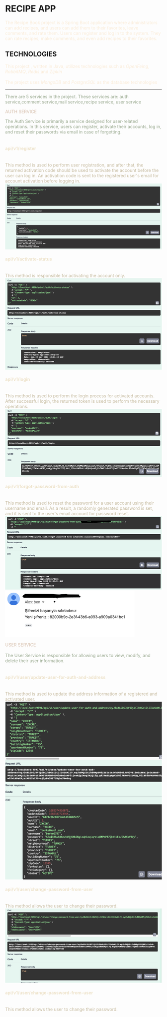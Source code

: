 # RECIPE APP
<font color="#faebd7">The Recipe Book project is a Spring Boot application where administrators can add recipes, and users can add them to their favorites, leave comments, and rate them. Users can register and log in to the system. They can rate recipes, make comments, and even add recipes to their favorites.</font>

## TECHNOLOGIES
<font color="#faebd7">This project , written in Java, utilizes technologies such as _OpenFeing_, _RabbitMQ_, _Redis_,and _Zipkin_</font><br></br>
<font color="#faebd7">The project uses _MongoDB_ and _PostgreSQL_ as the database technologies</font>

---
<font color ="#99A98f">There are 5 services in the project. These services are: auth service,comment service,mail service,recipe service, user service</font>

<font color = "#d7c0ae">AUTH SERVICE</font>

<font color= "#99A98f">The Auth Service is primarily a service designed for user-related operations. In this service, users can register, activate their accounts, log in, and reset their passwords via email in case of forgetting.</font><br></br>

#### <font color= "#EEE3CB">api/v1/register</font><br></br>
<font color="#c7bca1">This method is used to perform user registration, and after that, the returned activation code should be used to activate the account before the user can log in. An activation code is sent to the registered user's email for account activation before logging in.</font>
![](SwaggerScreenShot/auth-service/register-auth.png)

#### <font color="#EEE3CB">api/v1/activate-status</font><br></br>
<font color="c7bca1">This method is responsible for activating the account only.</font>
![](SwaggerScreenShot/auth-service/activate-status.png)

#### <font color= "#EEE3CB">api/v1/login</font><br></br>
<font color="c7bca1">This method is used to perform the login process for activated accounts. After successful login, the returned token is used to perform the necessary operations.</font>
![](SwaggerScreenShot/auth-service/login.png)

#### <font color= "#EEE3CB">api/v1/forgot-password-from-auth</font><br></br>
<font color="c7bca1">This method is used to reset the password for a user account using their username and email. As a result, a randomly generated password is set, and it is sent to the user's email account for password reset.</font>
![](SwaggerScreenShot/auth-service/forgot-password.png)
![](SwaggerScreenShot/auth-service/forgot-password-mail.png)

<font color = "#d7c0ae">USER SERVICE</font><br></br>
<font color= "#99A98f">The User Service is responsible for allowing users to view, modify, and delete their user information.</font><br></br>

#### <font color= "#EEE3CB">api/v1/user/update-user-for-auth-and-address</font><br></br>
<font color="c7bca1">This method is used to update the address information of a registered and activated user.</font>
![](SwaggerScreenShot/user-service/update-user.png)

#### <font color= "#EEE3CB">api/v1/user/change-password-from-user</font><br></br>
<font color="c7bca1">This method allows the user to change their password.</font>
![](SwaggerScreenShot/user-service/change-password.png)

#### <font color= "#EEE3CB">api/v1/user/change-password-from-user</font><br></br>
<font color="c7bca1">This method allows the user to change their password.</font>
